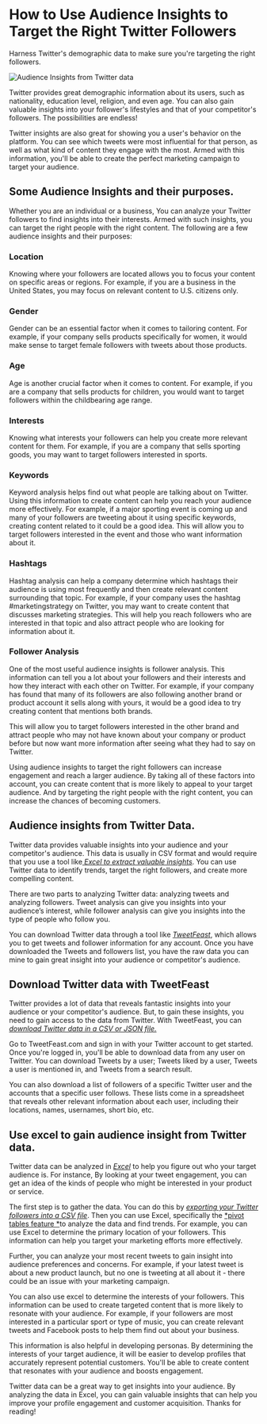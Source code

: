 # How to Use Audience Insights to Target the Right Twitter Followers

Harness Twitter's demographic data to make sure you're targeting the right followers.

![Audience Insights from Twitter data](/content/media/audience-insights/media/image1.png)

Twitter provides great demographic information about its users, such as
nationality, education level, religion, and even age. You can also gain
valuable insights into your follower's lifestyles and that of your
competitor's followers. The possibilities are endless!

Twitter insights are also great for showing you a user's behavior on the
platform. You can see which tweets were most influential for that
person, as well as what kind of content they engage with the most. Armed
with this information, you'll be able to create the perfect marketing
campaign to target your audience.

**Some Audience Insights and their purposes.**
----------------------------------------------

Whether you are an individual or a business, You can analyze your
Twitter followers to find insights into their interests. Armed with such
insights, you can target the right people with the right content. The
following are a few audience insights and their purposes:

### Location

Knowing where your followers are located allows you to focus your
content on specific areas or regions. For example, if you are a business
in the United States, you may focus on relevant content to U.S. citizens
only.

### Gender

Gender can be an essential factor when it comes to tailoring content.
For example, if your company sells products specifically for women, it
would make sense to target female followers with tweets about those
products.

### Age

Age is another crucial factor when it comes to content. For example, if
you are a company that sells products for children, you would want to
target followers within the childbearing age range.

### Interests

Knowing what interests your followers can help you create more relevant
content for them. For example, if you are a company that sells sporting
goods, you may want to target followers interested in sports.

### Keywords

Keyword analysis helps find out what people are talking about on
Twitter. Using this information to create content can help you reach
your audience more effectively. For example, if a major sporting event
is coming up and many of your followers are tweeting about it using
specific keywords, creating content related to it could be a good idea.
This will allow you to target followers interested in the event and
those who want information about it.

### Hashtags

Hashtag analysis can help a company determine which hashtags their
audience is using most frequently and then create relevant content
surrounding that topic. For example, if your company uses the hashtag
\#marketingstrategy on Twitter, you may want to create content that
discusses marketing strategies. This will help you reach followers who
are interested in that topic and also attract people who are looking for
information about it.

### Follower Analysis

One of the most useful audience insights is follower analysis. This
information can tell you a lot about your followers and their interests
and how they interact with each other on Twitter. For example, if your
company has found that many of its followers are also following another
brand or product account it sells along with yours, it would be a good
idea to try creating content that mentions both brands.

This will allow you to target followers interested in the other brand
and attract people who may not have known about your company or product
before but now want more information after seeing what they had to say
on Twitter.

Using audience insights to target the right followers can increase
engagement and reach a larger audience. By taking all of these factors
into account, you can create content that is more likely to appeal to
your target audience. And by targeting the right people with the right
content, you can increase the chances of becoming customers.

**Audience insights from Twitter Data.**
----------------------------------------

Twitter data provides valuable insights into your audience and your
competitor's audience. This data is usually in CSV format and would
require that you use a tool like[ *Excel to extract valuable
insights*](https://www.excel-easy.com/data-analysis.html). You can use
Twitter data to identify trends, target the right followers, and create
more compelling content.

There are two parts to analyzing Twitter data: analyzing tweets and
analyzing followers. Tweet analysis can give you insights into your
audience’s interest, while follower analysis can give you insights into
the type of people who follow you.

You can download Twitter data through a tool like
[*TweetFeast*](https://tweetfeast.com/), which allows you to get tweets
and follower information for any account. Once you have downloaded the
Tweets and followers list, you have the raw data you can mine to gain
great insight into your audience or competitor's audience.

**Download Twitter data with TweetFeast**
-----------------------------------------

Twitter provides a lot of data that reveals fantastic insights into your
audience or your competitor's audience. But, to gain these insights, you
need to gain access to the data from Twitter. With TweetFeast, you can
[*download Twitter data in a CSV or JSON
file.*](https://tweetfeast.com/articles/how-to-export-twitter-followers-and-following-list-to-excel-with-a-csv-or-json-file)

Go to TweetFeast.com and sign in with your Twitter account to get
started. Once you're logged in, you'll be able to download data from any
user on Twitter. You can download Tweets by a user; Tweets liked by a
user, Tweets a user is mentioned in, and Tweets from a search result.

You can also download a list of followers of a specific Twitter user and
the accounts that a specific user follows. These lists come in a
spreadsheet that reveals other relevant information about each user,
including their locations, names, usernames, short bio, etc.

**Use excel to gain audience insight from Twitter data.**
---------------------------------------------------------

Twitter data can be analyzed in
[*Excel*](https://www.youtube.com/watch?v=9NUjHBNWe9M) to help you
figure out who your target audience is. For instance, By looking at your
tweet engagement, you can get an idea of the kinds of people who might
be interested in your product or service.

The first step is to gather the data. You can do this by [*exporting
your Twitter followers into a CSV
file*](https://tweetfeast.com/articles/how-to-export-twitter-followers-and-following-list-to-excel-with-a-csv-or-json-file).
Then you can use Excel, specifically the [*pivot tables feature
*](https://www.youtube.com/watch?v=9NUjHBNWe9M)to analyze the data and
find trends. For example, you can use Excel to determine the primary
location of your followers. This information can help you target your
marketing efforts more effectively.

Further, you can analyze your most recent tweets to gain insight into
audience preferences and concerns. For example, if your latest tweet is
about a new product launch, but no one is tweeting at all about it -
there could be an issue with your marketing campaign.

You can also use excel to determine the interests of your followers.
This information can be used to create targeted content that is more
likely to resonate with your audience. For example, if your followers
are most interested in a particular sport or type of music, you can
create relevant tweets and Facebook posts to help them find out about
your business.

This information is also helpful in developing personas. By determining
the interests of your target audience, it will be easier to develop
profiles that accurately represent potential customers. You'll be able
to create content that resonates with your audience and boosts
engagement.

Twitter data can be a great way to get insights into your audience. By
analyzing the data in Excel, you can gain valuable insights that can
help you improve your profile engagement and customer acquisition.
Thanks for reading!
